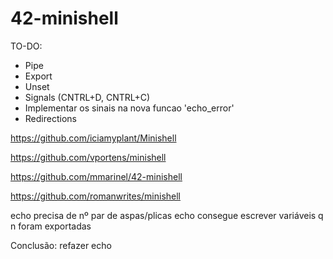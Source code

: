 # 42-minishell

TO-DO:

- Pipe
- Export
- Unset
- Signals (CNTRL+D, CNTRL+C)
- Implementar os sinais na nova funcao 'echo_error'
- Redirections

https://github.com/iciamyplant/Minishell

https://github.com/vportens/minishell

https://github.com/mmarinel/42-minishell

https://github.com/romanwrites/minishell


echo precisa de nº par de aspas/plicas
echo consegue escrever variáveis q n foram exportadas

Conclusão: refazer echo